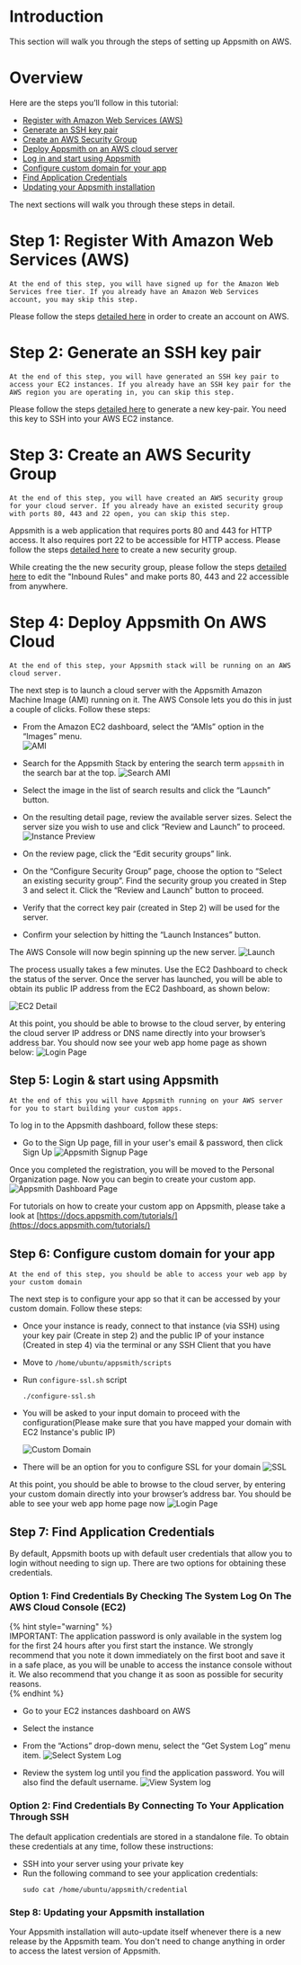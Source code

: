 # Introduction
This section will walk you through the steps of setting up Appsmith on AWS.

# Overview

Here are the steps you’ll follow in this tutorial:
- [Register with Amazon Web Services (AWS)](#step-1-register-with-amazon-web-services-(AWS))
- [Generate an SSH key pair](#Step-2-Generate-an-SSH-key-pair)
- [Create an AWS Security Group](#Step-3-Create-an-AWS-Security-Group)
- [Deploy Appsmith on an AWS cloud server](#Step-4-Deploy-Appsmith-on-AWS-cloud)
- [Log in and start using Appsmith](#Step-5-Log-in-and-start-using-Appsmith)
- [Configure custom domain for your app](#Step-6-Configure-custom-domain-for-your-app)
- [Find Application Credentials](#Step-7-Find-Application-Credentials)
- [Updating your Appsmith installation](#Step-8-Updating-your-Appsmith-installation)

The next sections will walk you through these steps in detail.

# Step 1: Register With Amazon Web Services (AWS)
```
At the end of this step, you will have signed up for the Amazon Web Services free tier. If you already have an Amazon Web Services account, you may skip this step.
```

Please follow the steps [detailed here](https://aws.amazon.com/premiumsupport/knowledge-center/create-and-activate-aws-account/) in order to create an account on AWS. 

# Step 2: Generate an SSH key pair
```
At the end of this step, you will have generated an SSH key pair to access your EC2 instances. If you already have an SSH key pair for the AWS region you are operating in, you can skip this step.
```

Please follow the steps [detailed here](https://docs.aws.amazon.com/AWSEC2/latest/UserGuide/ec2-key-pairs.html#having-ec2-create-your-key-pair) to generate a new key-pair. You need this key to SSH into your AWS EC2 instance.

# Step 3: Create an AWS Security Group
```
At the end of this step, you will have created an AWS security group for your cloud server. If you already have an existed security group with ports 80, 443 and 22 open, you can skip this step.
```

Appsmith is a web application that requires ports 80 and 443 for HTTP access. It also requires port 22 to be accessible for HTTP access. Please follow the steps [detailed here](https://docs.aws.amazon.com/AWSEC2/latest/UserGuide/working-with-security-groups.html#creating-security-group) to create a new security group.

While creating the the new security group, please follow the steps [detailed here](https://docs.aws.amazon.com/AWSEC2/latest/UserGuide/working-with-security-groups.html#adding-security-group-rule) to edit the "Inbound Rules" and make ports 80, 443 and 22 accessible from anywhere.

# Step 4: Deploy Appsmith On AWS Cloud
```
At the end of this step, your Appsmith stack will be running on an AWS cloud server.
```

The next step is to launch a cloud server with the Appsmith Amazon Machine Image (AMI) running on it. The AWS Console lets you do this in just a couple of clicks. Follow these steps:

- From the Amazon EC2 dashboard, select the “AMIs” option in the “Images” menu.  
  ![AMI](../.gitbook/assets/aws-AMI.png)
- Search for the Appsmith Stack by entering the search term `appsmith` in the search bar at the top.
  ![Search AMI](../.gitbook/assets/aws-search-ami.png)

- Select the image in the list of search results and click the “Launch” button.

- On the resulting detail page, review the available server sizes. Select the server size you wish to use and click “Review and Launch” to proceed.
  ![Instance Preview](../.gitbook/assets/aws-preview.png)

- On the review page, click the “Edit security groups” link.

- On the “Configure Security Group” page, choose the option to “Select an existing security group”. Find the security group you created in Step 3 and select it. Click the “Review and Launch” button to proceed.

- Verify that the correct key pair (created in Step 2) will be used for the server.

- Confirm your selection by hitting the “Launch Instances” button.

The AWS Console will now begin spinning up the new server.
![Launch](../.gitbook/assets/aws-launch.png)

The process usually takes a few minutes. Use the EC2 Dashboard to check the status of the server. Once the server has launched, you will be able to obtain its public IP address from the EC2 Dashboard, as shown below: 

![EC2 Detail](../.gitbook/assets/aws-ec2-detail.png)

At this point, you should be able to browse to the cloud server, by entering the cloud server IP address or DNS name directly into your browser’s address bar. You should now see your web app home page as shown below:
![Login Page](../.gitbook/assets/aws-login-page.png)


## Step 5: Login & start using Appsmith
```
At the end of this you will have Appsmith running on your AWS server for you to start building your custom apps.
```

To log in to the Appsmith dashboard, follow these steps:

- Go to the Sign Up page, fill in your user's email & password, then click Sign Up
  ![Appsmith Signup Page](../.gitbook/assets/aws-appsmith_signup.png)

Once you completed the registration, you will be moved to the Personal Organization page. Now you can begin to create your custom app. 
![Appsmith Dashboard Page](../.gitbook/assets/aws-appsmith_dashboard.png)

For tutorials on how to create your custom app on Appsmith, please take a look at [https://docs.appsmith.com/tutorials/](https://docs.appsmith.com/tutorials/)


## Step 6: Configure custom domain for your app
```
At the end of this step, you should be able to access your web app by your custom domain
```

The next step is to configure your app so that it can be accessed by your custom domain. Follow these steps:

- Once your instance is ready, connect to that instance (via SSH) using your key pair (Create in step 2) and the public IP of your instance (Created in step 4) via the terminal or any SSH Client that you have
- Move to `/home/ubuntu/appsmith/scripts`

- Run `configure-ssl.sh` script
  ```
  ./configure-ssl.sh
  ```

- You will be asked to your input domain to proceed with the configuration(Please make sure that you have mapped your domain with EC2 Instance's public IP)

    ![Custom Domain](../.gitbook/assets/aws-custom-domain.png)

- There will be an option for you to configure SSL for your domain
  ![SSL](../.gitbook/assets/aws-ssl.png)

At this point, you should be able to browse to the cloud server, by entering your custom domain directly into your browser’s address bar. You should be able to see your web app home page now
![Login Page](../.gitbook/assets/aws-login-page.png)

## Step 7: Find Application Credentials
By default, Appsmith boots up with default user credentials that allow you to login without needing to sign up. There are two options for obtaining these credentials.

### Option 1: Find Credentials By Checking The System Log On The AWS Cloud Console (EC2)

{% hint style="warning" %}  
IMPORTANT: The application password is only available in the system log for the first 24 hours after you first start the instance. We strongly recommend that you note it down immediately on the first boot and save it in a safe place, as you will be unable to access the instance console without it. We also recommend that you change it as soon as possible for security reasons.  
{% endhint %}

- Go to your EC2 instances dashboard on AWS
- Select the instance
- From the “Actions” drop-down menu, select the “Get System Log” menu item.
![Select System Log](../.gitbook/assets/aws-select-system-log.png)

- Review the system log until you find the application password. You will also find the default username.
![View System log](../.gitbook/assets/aws-system-log.png)


### Option 2: Find Credentials By Connecting To Your Application Through SSH

The default application credentials are stored in a standalone file. To obtain these credentials at any time, follow these instructions:

- SSH into your server using your private key
- Run the following command to see your application credentials:
    ```
    sudo cat /home/ubuntu/appsmith/credential
    ```

### Step 8: Updating your Appsmith installation

Your Appsmith installation will auto-update itself whenever there is a new release by the Appsmith team. You don't need to change anything in order to access the latest version of Appsmith.
